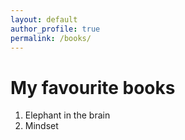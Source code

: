 ```yaml
---
layout: default
author_profile: true
permalink: /books/
---
```


# My favourite books

1. Elephant in the brain
2. Mindset
